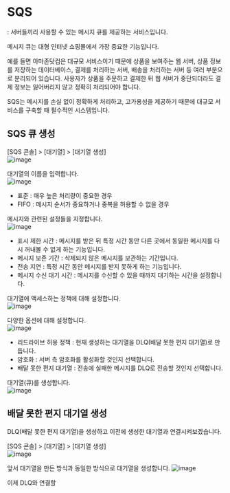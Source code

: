 # SQS

: 서버들끼리 사용할 수 있는 메시지 큐를 제공하는 서비스입니다.

메시지 큐는 대형 인터넷 쇼핑몰에서 가장 중요한 기능입니다.   

예를 들면 아마존닷컴은 대규모 서비스이기 때문에 상품을 보여주는 웹 서버, 상품 정보를 저장하는 데이터베이스, 결제를 처리하는 서버, 배송을 처리하는 서버 등 여러 부분으로 분리되어 있습니다. 
사용자가 상품을 주문하고 결제한 뒤 웹 서버가 중단되더라도 결제 정보는 잃어버리지 않고 정확히 처리되어야 합니다.

SQS는 메시지를 손실 없이 정확하게 처리하고, 고가용성을 제공하기 때문에 대규모 서비스를 구축할 때 필수적인 시스템입니다.

## SQS 큐 생성

[SQS 콘솔] > [대기열] > [대기열 생성]   
![image](https://user-images.githubusercontent.com/43658658/148016468-1c1f53d4-84bb-4840-8ce2-78e0c93321d7.png)

대기열의 이름을 입력합니다.   
![image](https://user-images.githubusercontent.com/43658658/148016682-9ce10632-03df-4429-a853-1c6bbe0f4957.png)   
* 표준 : 매우 높은 처리량이 중요한 경우
* FIFO : 메시지 순서가 중요하거나 중복을 허용할 수 없을 경우

메시지와 관련된 설정들을 지정합니다.   
![image](https://user-images.githubusercontent.com/43658658/148016854-96aa239f-1fb7-4107-9885-fa84d990627a.png)   
* 표시 제한 시간 : 메시지를 받은 뒤 특정 시간 동안 다른 곳에서 동일한 메시지를 다시 꺼내볼 수 없게 하는 기능입니다.
* 메시지 보존 기간 : 삭제되지 않은 메시지를 보관하는 기간입니다.
* 전송 지연 : 특정 시간 동안 메시지를 받지 못하게 하는 기능입니다.
* 메시지 수신 대기 시간 : 메시지를 수신할 수 있을 때까지 대기하는 시간을 설정합니다.

대기열에 액세스하는 정책에 대해 설정합니다.   
![image](https://user-images.githubusercontent.com/43658658/148016987-9e3fa109-17bc-402b-9107-ca1022f8f53c.png)

다양한 옵션에 대해 설정합니다.   
![image](https://user-images.githubusercontent.com/43658658/148017733-c2dac551-7509-4dd7-97b9-a154c21fe4c9.png)   
* 리드라이브 허용 정책 : 현재 생성하는 대기열을 DLQ(배달 못한 편지 대기열)로 만듭니다.
* 암호화 : 서버 측 암호화를 활성화할 것인지 선택합니다.
* 배달 못한 편지 대기열 : 전송에 실패한 메시지를 DLQ로 전송할 것인지 선택합니다.

대기열(큐)를 생성합니다.   
![image](https://user-images.githubusercontent.com/43658658/148017896-e9f4c93d-5b03-4fcb-8912-1c269a84a6e2.png)

## 배달 못한 편지 대기열 생성

DLQ(배달 못한 편지 대기열)을 생성하고 이전에 생성한 대기열과 연결시켜보겠습니다.

[SQS 콘솔] > [대기열] > [대기열 생성]   
![image](https://user-images.githubusercontent.com/43658658/148016468-1c1f53d4-84bb-4840-8ce2-78e0c93321d7.png)

앞서 대기열을 만든 방식과 동일한 방식으로 대기열을 생성합니다.
![image](https://user-images.githubusercontent.com/43658658/148019032-2606d3ab-e533-4a96-8c11-e1275b2c95c2.png)

이제 DLQ와 연결할 






















